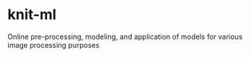 # knit-ml
Online pre-processing, modeling, and application of models for various image processing purposes
